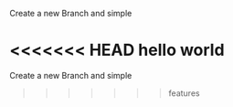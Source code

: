 Create a new Branch and simple

<<<<<<< HEAD
hello world
=======
Create a new Branch and simple
>>>>>>> features
